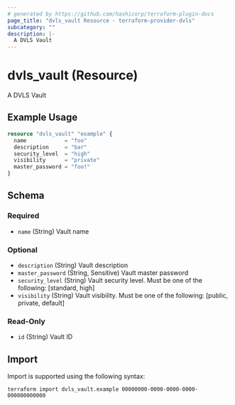 ```yaml
---
# generated by https://github.com/hashicorp/terraform-plugin-docs
page_title: "dvls_vault Resource - terraform-provider-dvls"
subcategory: ""
description: |-
  A DVLS Vault
---
```


# dvls_vault (Resource)

A DVLS Vault

## Example Usage

```terraform
resource "dvls_vault" "example" {
  name            = "foo"
  description     = "bar"
  security_level  = "high"
  visibility      = "private"
  master_password = "foo!"
}
```

<!-- schema generated by tfplugindocs -->
## Schema

### Required

- `name` (String) Vault name

### Optional

- `description` (String) Vault description
- `master_password` (String, Sensitive) Vault master password
- `security_level` (String) Vault security level. Must be one of the following: [standard, high]
- `visibility` (String) Vault visibility. Must be one of the following: [public, private, default]

### Read-Only

- `id` (String) Vault ID

## Import

Import is supported using the following syntax:

```shell
terraform import dvls_vault.example 00000000-0000-0000-0000-000000000000
```
